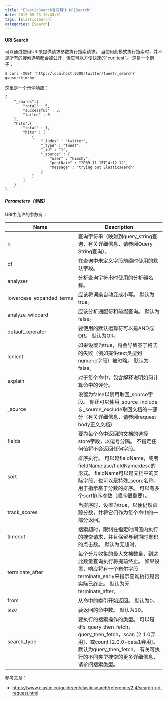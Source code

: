 ```yaml
---
title: "ElasticSearch官网翻译_URISearch"
date: 2017-05-23 19:34:31
tags: [Elasticsearch]
categories: [Search]
---
```


#### URI Search

可以通过使用URI来提供请求参数执行搜索请求。 当使用此模式执行搜索时，并不是所有的搜索选项都会被公开，但它可以方便快速的"curl test"。 这是一个例子：

```
$ curl -XGET 'http://localhost:9200/twitter/tweet/_search?q=user:kimchy'
```

这里是一个示例响应：

```
{
    "_shards":{
        "total" : 5,
        "successful" : 5,
        "failed" : 0
    },
    "hits":{
        "total" : 1,
        "hits" : [
            {
                "_index" : "twitter",
                "_type" : "tweet",
                "_id" : "1",
                "_source" : {
                    "user" : "kimchy",
                    "postDate" : "2009-11-15T14:12:12",
                    "message" : "trying out Elasticsearch"
                }
            }
        ]
    }
}
```

##### Parameters（参数）

URI中允许的参数有：

Name|Description
---|---
q|查询字符串（映射到query_string查询，有关详细信息，请参阅Query String查询）。
df|在查询中未定义字段前缀时使用的默认字段。
analyzer|分析查询字符串时使用的分析器名称。
lowercase_expanded_terms|应该将词条自动变成小写。 默认为true。
analyze_wildcard|应该分析通配符和前缀查询。 默认为false。
default_operator|要使用的默认运算符可以是AND或OR。 默认为OR。
lenient|如果设置为true，将会导致基于格式的失败（例如提供text类型到numeric字段）被忽略。 默认为false。
explain|对于每个命中，包含解释说明如何计算命中的评分。
_source|设置为false以禁用取回_source字段。 你还可以使用_source_include＆_source_exclude取回文档的一部分（有关详细信息，请参阅request body正文文档）
fields|要为每个命中返回的文档的选择store字段，以逗号分隔。 不指定任何值将不会返回任何字段。
sort|排序执行。 可以是fieldName，或者fieldName:asc/fieldName:desc的形式。 fieldName可以是文档中的实际字段，也可以是特殊_score名称，用于指示基于分数的排序。 可以有多个sort排序参数（顺序很重要）。
track_scores|当排序时，设置为true，以便仍然跟踪分数，并将它们作为每个命中的一部分返回。
timeout|搜索超时，限制在指定时间值内执行的搜索请求，并且保留与到期时累积的点击数。 默认为无超时。
terminate_after|每个分片收集的最大文档数量，到达此数量查询执行将提前终止。 如果设置，响应将有一个布尔字段terminate_early来指示查询执行是否实际已终止。 默认为无terminate_after。
from|从命中的索引开始返回。 默认为0。
size|要返回的命中数。 默认为10。
search_type|要执行的搜索操作的类型。 可以是dfs_query_then_fetch，query_then_fetch，scan [2.1.0弃用]，或count [2.0.0-beta1弃用]。 默认为query_then_fetch。 有关可执行的不同类型搜索的更多详细信息，请参阅搜索类型。

参考文章：

- https://www.elastic.co/guide/en/elasticsearch/reference/2.4/search-uri-request.html

